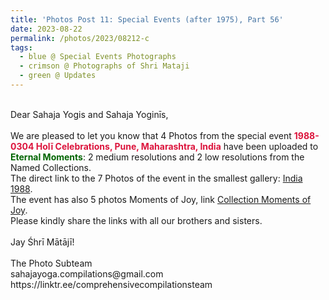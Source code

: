 ```yaml
---
title: 'Photos Post 11: Special Events (after 1975), Part 56'
date: 2023-08-22
permalink: /photos/2023/08212-c
tags:
  - blue @ Special Events Photographs
  - crimson @ Photographs of Shri Mataji
  - green @ Updates
---
```


<p>
<br>
Dear Sahaja Yogis and Sahaja Yoginīs,<br>
<br>
We are pleased to let you know that 4 Photos from the special event <font color="Crimson"><b>1988-0304 Holī Celebrations, Pune, Maharashtra, India</b></font> have been uploaded to <font color="DarkGreen"><b>Eternal Moments</b></font>: 2 medium resolutions and 2 low resolutions from the Named Collections.<br>
The direct link to the 7 Photos of the event in the smallest gallery: <a href="https://eternalmoments.smugmug.com/Countries/India/1988"> India 1988</a>.<br>
The event has also 5 photos Moments of Joy, link <a href="https://eternalmoments.smugmug.com/Collections/John-Watkinson-Collection/Moments-of-Joy/"> Collection Moments of Joy</a>.<br>
Please kindly share the links with all our brothers and sisters.<br>
<br>
Jay Śhrī Mātājī!<br>
<br>
The Photo Subteam<br>
sahajayoga.compilations@gmail.com<br>
https://linktr.ee/comprehensivecompilationsteam<br>
</p>